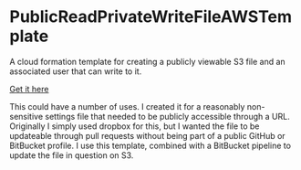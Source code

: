 # PublicReadPrivateWriteFileAWSTemplate
A cloud formation template for creating a publicly viewable S3 file and an associated user that can write to it.

[Get it here](https://raw.githubusercontent.com/mungojam/PublicReadPrivateWriteFileAWSTemplate/master/PublicReadPrivateWriteFileAWSTemplate/PublicReadPrivateWriteFileAWS.template)

This could have a number of uses. I created it for a reasonably non-sensitive settings file that needed to be publicly accessible through a URL. Originally I simply used dropbox for this, but I wanted the file to be updateable through pull requests without being part of a public GitHub or BitBucket profile. I use this template, combined with a BitBucket pipeline to update the file in question on S3.
